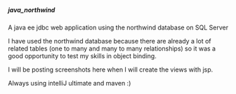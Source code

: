 ##### java_northwind
A java ee jdbc web application using the northwind database on SQL Server

I have used the northwind database because there are already a lot of related tables (one to many and many to many relationships) so it was a good opportunity to test my skills in object binding.

I will be posting screenshots here when I will create the views with jsp.

Always using intelliJ  ultimate and maven :)
